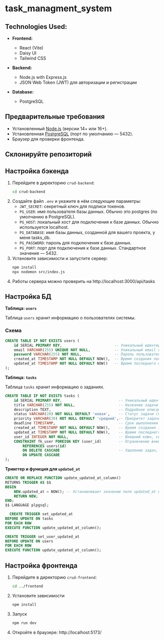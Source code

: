 # task_managment_system
## **Technologies Used:**
- **Frontend:**
    - React (Vite)
    - Daisy UI
    - Tailwind CSS

- **Backend:**
    - Node.js with Express.js
    - JSON Web Token (JWT) для авторизации и регистрации
    
- **Database:**
    - PostgreSQL


## Предварительные требования
- Установленный [Node.js](https://nodejs.org/) (версии 14+ или 16+).  
- Установленная [PostgreSQL](https://www.postgresql.org/) (порт по умолчанию — 5432).  
- Браузер для проверки фронтенда.
## Склонируйте репозиторий

## Настройка бэкенда
1. Перейдите в директорию `crud-backend`:
    ```bash
    cd crud-backend
    ```
2. Создайте файл `.env` и укажите в нём следующие параметры:
    - `JWT_SECRET`: секретный ключ для подписи токенов.
    - `PG_USER`: имя пользователя базы данных. Обычно это postgres (по умолчанию в PostgreSQL).
    - `PG_HOST`: локальный хост для подключения к базе данных. Обычно используется localhost.
    - `PG_DATABASE`: имя базы данных, созданной для вашего проекта, у меня tasks_db.
    - `PG_PASSWORD`: пароль для подключения к базе данных.
    - `PG_PORT`: порт для подключения к базе данных. Стандартное значение — 5432.
3. Установите зависимости и запустите сервер:
    ```bash
    npm install
    npx nodemon src/index.js
    ```
4. Работы сервера можно проверить на http://localhost:3000/api/tasks

## Настройка БД
**Таблица: `users`**

Таблица `users` хранит информацию о пользователях системы.

### Схема

```sql
CREATE TABLE IF NOT EXISTS users (
    id SERIAL PRIMARY KEY,                        -- Уникальный идентификатор пользователя
    email VARCHAR(255) UNIQUE NOT NULL,           -- Уникальный email пользователя
    password VARCHAR(255) NOT NULL,               -- Пароль пользователя (хэшированный)
    created_at TIMESTAMP NOT NULL DEFAULT NOW(),  -- Время создания пользователя
    updated_at TIMESTAMP NOT NULL DEFAULT NOW()   -- Время последнего обновления пользователя
);
```
**Таблица: `tasks`**

Таблица `tasks` хранит информацию о заданиях.
```sql
CREATE TABLE IF NOT EXISTS tasks (
    id SERIAL PRIMARY KEY,                          -- Уникальный идентификатор задачи
    title VARCHAR(255) NOT NULL,                    -- Название задачи
    description TEXT,                               -- Подробное описание задачи
    status VARCHAR(20) NOT NULL DEFAULT 'новая',    -- Статус задачи (например, 'новая', 'в процессе', 'завершена')
    priority VARCHAR(20) NOT NULL DEFAULT 'средний',-- Приоритет задачи (например, 'низкий', 'средний', 'высокий')
    deadline TIMESTAMP,                             -- Срок выполнения задачи (может быть NULL)
    created_at TIMESTAMP NOT NULL DEFAULT NOW(),    -- Время создания задачи
    updated_at TIMESTAMP NOT NULL DEFAULT NOW(),    -- Время последнего обновления задачи
    user_id INTEGER NOT NULL,                       -- Внешний ключ, связывающий задачу с пользователем
    CONSTRAINT fk_user FOREIGN KEY (user_id)        -- Ограничение внешнего ключа
        REFERENCES users(id)
        ON DELETE CASCADE                           -- Удаление задач, если пользователь удалён
        ON UPDATE CASCADE
);
```
**Трииггер и функция для `updated_at`**

```sql
CREATE OR REPLACE FUNCTION update_updated_at_column()
RETURNS TRIGGER AS $$
BEGIN
    NEW.updated_at = NOW(); -- Устанавливает значение поля updated_at на текущее время
    RETURN NEW;
END;
$$ LANGUAGE plpgsql;

  CREATE TRIGGER set_updated_at
BEFORE UPDATE ON tasks
FOR EACH ROW
EXECUTE FUNCTION update_updated_at_column();

CREATE TRIGGER set_user_updated_at
BEFORE UPDATE ON users
FOR EACH ROW
EXECUTE FUNCTION update_updated_at_column();
```

## Настройка фронтенда
1. Перейдите в директорию `crud-frontend`:
    ```bash
    cd ../frontend
    ```
2. Установите зависимости
   ```bash
   npm install
   ```
3. Запуск
   ```bash
   npm run dev
   ```
4. Откройте в браузере: http://localhost:5173/
   
